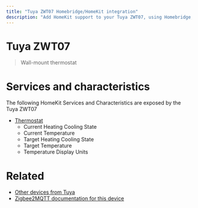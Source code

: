 ```yaml
---
title: "Tuya ZWT07 Homebridge/HomeKit integration"
description: "Add HomeKit support to your Tuya ZWT07, using Homebridge, Zigbee2MQTT and homebridge-z2m."
---
```

<!---
This file has been GENERATED using src/docgen/docgen.ts
DO NOT EDIT THIS FILE MANUALLY!
-->
# Tuya ZWT07
> Wall-mount thermostat


# Services and characteristics
The following HomeKit Services and Characteristics are exposed by
the Tuya ZWT07

* [Thermostat](../../climate.md)
  * Current Heating Cooling State
  * Current Temperature
  * Target Heating Cooling State
  * Target Temperature
  * Temperature Display Units


# Related
* [Other devices from Tuya](../index.md#tuya)
* [Zigbee2MQTT documentation for this device](https://www.zigbee2mqtt.io/devices/ZWT07.html)
